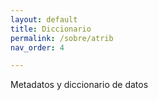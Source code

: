 ```yaml
---
layout: default
title: Diccionario
permalink: /sobre/atrib
nav_order: 4

---
```


Metadatos y diccionario de datos